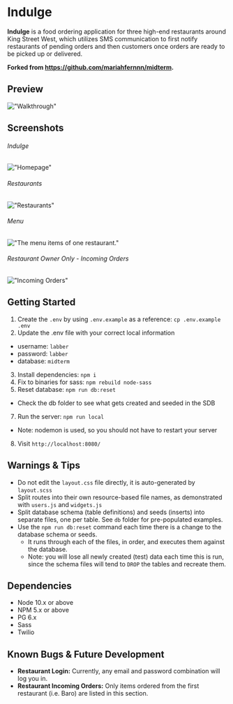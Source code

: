 # Indulge

**Indulge** is a food ordering application for three high-end restaurants around King Street West, which utilizes SMS communication to first notify restaurants of pending orders and then customers once orders are ready to be picked up or delivered.

**Forked from https://github.com/mariahfernnn/midterm.**

## Preview

!["Walkthrough"](indulge.gif)

## Screenshots

###### Indulge
!["Homepage"](url)

###### Restaurants
!["Restaurants"](url)

###### Menu
!["The menu items of one restaurant."](url)

###### Restaurant Owner Only - Incoming Orders
!["Incoming Orders"](url)

## Getting Started

1. Create the `.env` by using `.env.example` as a reference: `cp .env.example .env`
2. Update the .env file with your correct local information 
  - username: `labber` 
  - password: `labber` 
  - database: `midterm`
3. Install dependencies: `npm i`
4. Fix to binaries for sass: `npm rebuild node-sass`
5. Reset database: `npm run db:reset`
  - Check the db folder to see what gets created and seeded in the SDB
7. Run the server: `npm run local`
  - Note: nodemon is used, so you should not have to restart your server
8. Visit `http://localhost:8080/`

## Warnings & Tips

- Do not edit the `layout.css` file directly, it is auto-generated by `layout.scss`
- Split routes into their own resource-based file names, as demonstrated with `users.js` and `widgets.js`
- Split database schema (table definitions) and seeds (inserts) into separate files, one per table. See `db` folder for pre-populated examples. 
- Use the `npm run db:reset` command each time there is a change to the database schema or seeds. 
  - It runs through each of the files, in order, and executes them against the database. 
  - Note: you will lose all newly created (test) data each time this is run, since the schema files will tend to `DROP` the tables and recreate them.

## Dependencies

- Node 10.x or above
- NPM 5.x or above
- PG 6.x
- Sass 
- Twilio

## Known Bugs & Future Development
- **Restaurant Login:** Currently, any email and password combination will log you in.
- **Restaurant Incoming Orders:** Only items ordered from the first restaurant (i.e. Baro) are listed in this section.
